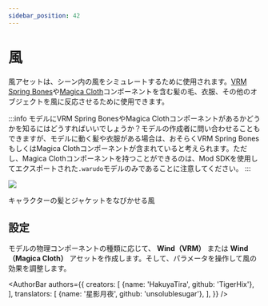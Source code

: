 ```yaml
---
sidebar_position: 42
---
```


# 風

風アセットは、シーン内の風をシミュレートするために使用されます。[VRM Spring Bones](https://vrm.dev/univrm/springbone/univrm_secondary/)や[Magica Cloth](https://magicasoft.jp/en/magica-cloth-2/)コンポーネントを含む髪の毛、衣服、その他のオブジェクトを風に反応させるために使用できます。

:::info
モデルにVRM Spring BonesやMagica Clothコンポーネントがあるかどうかを知るにはどうすればいいでしょうか？モデルの作成者に問い合わせることもできますが、モデルに動く髪や衣服がある場合は、おそらくVRM Spring BonesもしくはMagica Clothコンポーネントが含まれていると考えられます。ただし、Magica Clothコンポーネントを持つことができるのは、Mod SDKを使用してエクスポートされた`.warudo`モデルのみであることに注意してください。
:::

![](/doc-img/en-wind-1.png)
<p class="img-desc">キャラクターの髪とジャケットをなびかせる風</p>

## 設定

モデルの物理コンポーネントの種類に応じて、 **Wind（VRM）** または **Wind （Magica Cloth）** アセットを作成します。そして、パラメータを操作して風の効果を調整します。

<AuthorBar authors={{
  creators: [
    {name: 'HakuyaTira', github: 'TigerHix'},
  ],
  translators: [
    {name: '星影月夜', github: 'unsolublesugar'},
  ],
}} />
